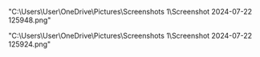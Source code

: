 "C:\Users\User\OneDrive\Pictures\Screenshots 1\Screenshot 2024-07-22 125948.png"

"C:\Users\User\OneDrive\Pictures\Screenshots 1\Screenshot 2024-07-22 125924.png"


